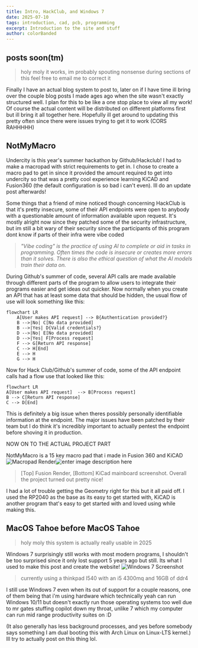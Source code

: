 ```yaml
---
title: Intro, HackClub, and Windows 7
date: 2025-07-10
tags: introduction, cad, pcb, programming
excerpt: Introduction to the site and stuff
author: colorBanded
---
```


  posts soon(tm)  
 ---
 >holy moly it works, im probably spouting nonsense during sections of this feel free to email me to correct it
 
Finally I have an actual blog system to post to, later on if I have time ill bring over the couple blog posts I made ages ago when the site wasn't exactly structured well. I plan for this to be like a one stop place to view all my work! Of course the actual content will be distributed on different platforms first but ill bring it all together here. Hopefully ill get around to updating this pretty often since there were issues trying to get it to work 
(CORS RAHHHHH)

NotMyMacro
---
Undercity is this year's summer hackathon by Github/Hackclub! I had to make a macropad with strict requirements to get in. I chose to create a macro pad to get in since it provided the amount required to get into undercity so that was a pretty cool experience learning KiCAD and Fusion360 (the default configuration is so bad i can't even). Ill do an update post afterwards!

Some things that a friend of mine noticed though concerning HackClub is that it's pretty insecure, some of their API endpoints were open to anybody with a questionable amount of information available upon request. It's mostly alright now since they patched some of the security infrastructure, but im still a bit wary of their security since the participants of this program dont know if parts of their infra were vibe coded

> *"Vibe coding" is the practice of using AI to complete or aid in tasks in programming. Often times the code is insecure or creates more errors than it solves. There is also the ethical question of what the AI models train their data on.*

During Github's summer of code, several API calls are made available through different parts of the program to allow users to integrate their programs easier and get ideas out quicker. Now normally when you create an API that has at least some data that should be hidden, the usual flow of use will look something like this:
```mermaid
flowchart LR
    A[User makes API request] --> B{Authentication provided?}
    B -->|No| C[No data provided]
    B -->|Yes| D{Valid credentials?}
    D -->|No| E[No data provided]
    D -->|Yes| F[Process request]
    F --> G[Return API response]
    C --> H[End]
    E --> H
    G --> H
```

Now for Hack Club/Github's summer of code, some of the API endpoint calls had a flow use that looked like this:

```mermaid
flowchart LR
A[User makes API request]  --> B[Process request]
B --> C[Return API response]
C --> D[End]
```
This is definitely a big issue when theres possibly personally identifiable information at the endpoint. The major issues have been patched by their team but I do think it's incredibly important to actually pentest the endpoint before shoving it in production. 

NOW ON TO THE ACTUAL PROJECT  PART

NotMyMacro is a 15 key macro pad that i made in Fusion 360 and KiCAD
![Macropad Render](https://private-user-images.githubusercontent.com/207304171/460208182-bb5b95af-da29-481a-a2dc-5593240fcb83.png?jwt=eyJhbGciOiJIUzI1NiIsInR5cCI6IkpXVCJ9.eyJpc3MiOiJnaXRodWIuY29tIiwiYXVkIjoicmF3LmdpdGh1YnVzZXJjb250ZW50LmNvbSIsImtleSI6ImtleTUiLCJleHAiOjE3NTIyMDEwNzQsIm5iZiI6MTc1MjIwMDc3NCwicGF0aCI6Ii8yMDczMDQxNzEvNDYwMjA4MTgyLWJiNWI5NWFmLWRhMjktNDgxYS1hMmRjLTU1OTMyNDBmY2I4My5wbmc_WC1BbXotQWxnb3JpdGhtPUFXUzQtSE1BQy1TSEEyNTYmWC1BbXotQ3JlZGVudGlhbD1BS0lBVkNPRFlMU0E1M1BRSzRaQSUyRjIwMjUwNzExJTJGdXMtZWFzdC0xJTJGczMlMkZhd3M0X3JlcXVlc3QmWC1BbXotRGF0ZT0yMDI1MDcxMVQwMjI2MTRaJlgtQW16LUV4cGlyZXM9MzAwJlgtQW16LVNpZ25hdHVyZT05YjUxNTM2OThhNWVkNmFjYTk2YjI2MTUwYjYyMjU1OGYzYzk5YjRmNDM5ZWRjZTM4N2IzOGYwZGFlNTIxMzI3JlgtQW16LVNpZ25lZEhlYWRlcnM9aG9zdCJ9.JV3ISgtkLgdIpAhGX4ySh3MLKDjXSAdgmD7mE2F5Otc)![enter image description here](https://private-user-images.githubusercontent.com/207304171/460207265-424a4fb9-f737-45d5-bc60-db2f73d22128.png?jwt=eyJhbGciOiJIUzI1NiIsInR5cCI6IkpXVCJ9.eyJpc3MiOiJnaXRodWIuY29tIiwiYXVkIjoicmF3LmdpdGh1YnVzZXJjb250ZW50LmNvbSIsImtleSI6ImtleTUiLCJleHAiOjE3NTIyMDEyNjAsIm5iZiI6MTc1MjIwMDk2MCwicGF0aCI6Ii8yMDczMDQxNzEvNDYwMjA3MjY1LTQyNGE0ZmI5LWY3MzctNDVkNS1iYzYwLWRiMmY3M2QyMjEyOC5wbmc_WC1BbXotQWxnb3JpdGhtPUFXUzQtSE1BQy1TSEEyNTYmWC1BbXotQ3JlZGVudGlhbD1BS0lBVkNPRFlMU0E1M1BRSzRaQSUyRjIwMjUwNzExJTJGdXMtZWFzdC0xJTJGczMlMkZhd3M0X3JlcXVlc3QmWC1BbXotRGF0ZT0yMDI1MDcxMVQwMjI5MjBaJlgtQW16LUV4cGlyZXM9MzAwJlgtQW16LVNpZ25hdHVyZT0yYzViNDk1YjBmNWZiMDRmMzkwYzgzZmUxNGRjZTFkMzA0ZDQ3MDIyNjU1Njc5ZTMwZThjZTBiMDNkOTViODdiJlgtQW16LVNpZ25lZEhlYWRlcnM9aG9zdCJ9.oYUyMyffuIWt-BRcd-3t_ng0Ewh5Ll9POcvYoY-hERc)
> [Top] Fusion Render, [Bottom] KiCad mainboard screenshot. Overall the project turned out pretty nice! 

I had a lot of trouble getting the Geometry right for this but it all paid off. I used the RP2040 as the base as its easy to get started with, KiCAD is another program that's easy to get started with and loved using while making this.


MacOS Tahoe before MacOS Tahoe
---
>holy moly this system is actually really usable in 2025

Windows 7 surprisingly still works with most modern programs, I shouldn't be too surprised since it only lost support 5 years ago but still. Its what I used to make this post and create the website!
![Windows 7 Screenshot](https://ibin.co/w800/8ngiTdJLmxRj.png)
>currently using a thinkpad l540 with an i5 4300mq and 16GB of ddr4

I still use Windows 7 even when its out of support for a couple reasons, one of them being that i'm using hardware which technically yeah can run Windows 10/11 but doesn't exactly run those operating systems too well due to mr gates stuffing copilot down my throat, unlike 7 which my computer can run mid range productivity suites on :D

(It also generally has less background processes, and yes before somebody says something I am dual booting this with Arch Linux on Linux-LTS kernel.)
Ill try to actually post on this thing lol.
